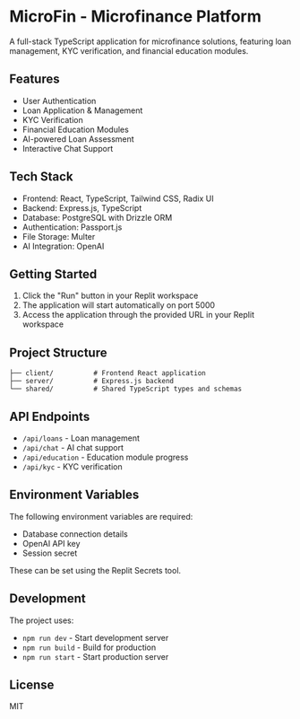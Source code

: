 
# MicroFin - Microfinance Platform

A full-stack TypeScript application for microfinance solutions, featuring loan management, KYC verification, and financial education modules.

## Features

- User Authentication
- Loan Application & Management
- KYC Verification
- Financial Education Modules
- AI-powered Loan Assessment
- Interactive Chat Support

## Tech Stack

- Frontend: React, TypeScript, Tailwind CSS, Radix UI
- Backend: Express.js, TypeScript
- Database: PostgreSQL with Drizzle ORM
- Authentication: Passport.js
- File Storage: Multer
- AI Integration: OpenAI

## Getting Started

1. Click the "Run" button in your Replit workspace
2. The application will start automatically on port 5000
3. Access the application through the provided URL in your Replit workspace

## Project Structure

```
├── client/          # Frontend React application
├── server/          # Express.js backend
└── shared/          # Shared TypeScript types and schemas
```

## API Endpoints

- `/api/loans` - Loan management
- `/api/chat` - AI chat support
- `/api/education` - Education module progress
- `/api/kyc` - KYC verification

## Environment Variables

The following environment variables are required:

- Database connection details
- OpenAI API key
- Session secret

These can be set using the Replit Secrets tool.

## Development

The project uses:
- `npm run dev` - Start development server
- `npm run build` - Build for production
- `npm run start` - Start production server

## License

MIT
